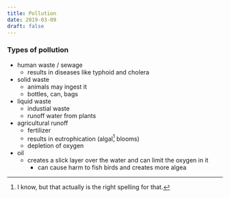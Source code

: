 ```yaml
---
title: Pollution
date: 2019-03-09
draft: false
---
```

[^1]: I know, but that actually is the right spelling for that.
### Types of pollution
- human waste / sewage
	- results in diseases like typhoid and cholera
- solid waste
	- animals may ingest it
	- bottles, can, bags
- liquid waste
	- industial waste
	- runoff water from plants
- agricultural runoff
	- fertilizer
	- results in eutrophication (algal[^1] blooms)
	- depletion of oxygen
- oil
	- creates a slick layer over the water and can limit the oxygen in it
		- can cause harm to fish birds and creates more algea

